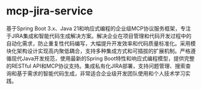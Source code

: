 # mcp-jira-service
  基于Spring Boot 3.x、Java 21和响应式编程的企业级MCP协议服务框架，专注于JIRA集成和智能代码生成解决方案。解决企业在项目管理和代码开发过程中的自动化需求，防止重复性代码编写，大幅提升开发效率和代码质量标准化。采用模块化架构设计实现高内聚低耦合，支持多种集成方式和可插拔的扩展机制。严格遵循现代Java开发规范，使用最新的Spring Boot特性和响应式编程模型，提供完整的RESTful API和MCP协议支持。集成私有化JIRA部署，支持问题管理、搜索查询和基于需求的智能代码生成，非常适合企业级开发团队使用和个人技术学习实践。
